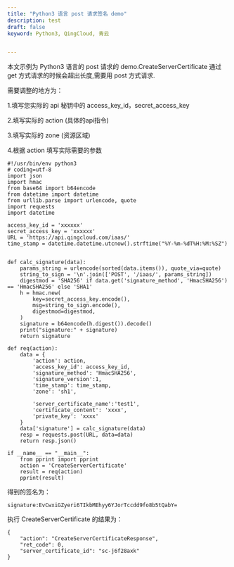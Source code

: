 ```yaml
---
title: "Python3 语言 post 请求签名 demo"
description: test
draft: false
keyword: Python3, QingCloud, 青云


---
```


本文示例为 Python3 语言的 post 请求的 demo.CreateServerCertificate 通过 get 方式请求的时候会超出长度,需要用 post 方式请求.

需要调整的地方为：

1.填写您实际的 api 秘钥中的 access_key_id，secret_access_key

2.填写实际的 action (具体的api指令)

3.填写实际的 zone (资源区域)

4.根据 action 填写实际需要的参数

```
#!/usr/bin/env python3
# coding=utf-8
import json
import hmac
from base64 import b64encode
from datetime import datetime
from urllib.parse import urlencode, quote
import requests
import datetime

access_key_id = 'xxxxxx'
secret_access_key = 'xxxxxx'
URL = 'https://api.qingcloud.com/iaas/'
time_stamp = datetime.datetime.utcnow().strftime("%Y-%m-%dT%H:%M:%SZ")


def calc_signature(data):
    params_string = urlencode(sorted(data.items()), quote_via=quote)
    string_to_sign = '\n'.join(['POST', '/iaas/', params_string])
    digestmod = 'SHA256' if data.get('signature_method', 'HmacSHA256') == 'HmacSHA256' else 'SHA1'
    h = hmac.new(
        key=secret_access_key.encode(),
        msg=string_to_sign.encode(),
        digestmod=digestmod,
    )
    signature = b64encode(h.digest()).decode()
    print("signature:" + signature)
    return signature

def req(action):
    data = {
        'action': action,
        'access_key_id': access_key_id,
        'signature_method': 'HmacSHA256',
        'signature_version':1,
        'time_stamp': time_stamp,
        'zone': 'sh1',
        
        'server_certificate_name':'test1',
        'certificate_content': 'xxxx',
        'private_key': 'xxxx'
    }
    data['signature'] = calc_signature(data)
    resp = requests.post(URL, data=data)
    return resp.json()

if __name__ == "__main__":
    from pprint import pprint
    action = 'CreateServerCertificate'
    result = req(action)
    pprint(result)

```

得到的签名为：

```
signature:EvCwxiGZyeri6TIkbMEhyy6YJorTccdd9fo8b5tQabY=
```

执行 CreateServerCertificate 的结果为：

```
{
    "action": "CreateServerCertificateResponse", 
    "ret_code": 0, 
    "server_certificate_id": "sc-j6f28axk"
}
```

